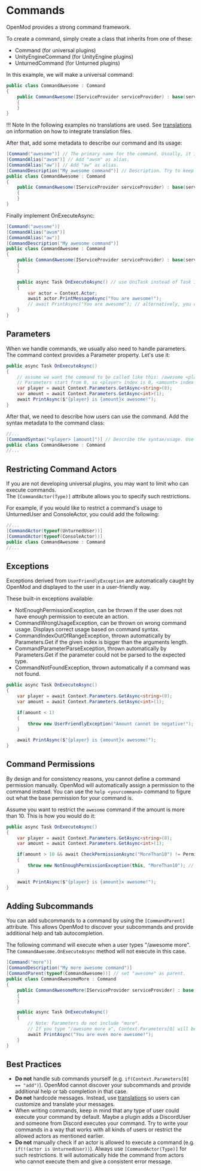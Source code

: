 # Commands
OpenMod provides a strong command framework.

To create a command, simply create a class that inherits from one of these:

* Command (for universal plugins)
* UnityEngineCommand (for UnityEngine plugins)
* UnturnedCommand (for Unturned plugins)

In this example, we will make a universal command:
```c#
public class CommandAwesome : Command
{
    public CommandAwesome(IServiceProvider serviceProvider) : base(serviceProvider)
    {
    }
}
```

!!! Note
    In the following examples no translations are used. See [translations](../localization/) on information on 
    how to integrate translation files.

After that, add some metadata to describe our command and its usage:
```c#
[Command("awesome")] // The primary name for the command. Usually, it is defined as lowercase. 
[CommandAlias("awsm")] // Add "awsm" as alias.
[CommandAlias("aw")] // Add "aw" as alias.
[CommandDescription("My awesome command")] // Description. Try to keep it short and simple.
public class CommandAwesome : Command
{
    public CommandAwesome(IServiceProvider serviceProvider) : base(serviceProvider)
    {
    }
}
```

Finally implement OnExecuteAsync:
```c#
[Command("awesome")] 
[CommandAlias("awsm")]
[CommandAlias("aw")]
[CommandDescription("My awesome command")]
public class CommandAwesome : Command
{
    public CommandAwesome(IServiceProvider serviceProvider) : base(serviceProvider)
    {
    }

    public async Task OnExecuteAsync() // use UniTask instead of Task if derivered from UnityEngineCommand or UnturnedCommand
    {
        var actor = Context.Actor;
        await actor.PrintMessageAsync("You are awesome!");
        // await PrintAsync("You are awesome"); // alternatively, you can use this shortcut.
    }
}
```

## Parameters
When we handle commands, we usually also need to handle parameters. The command context provides a Parameter property. Let's use it:  
```c#
public async Task OnExecuteAsync()
{
    // assume we want the command to be called like this: /awesome <player> <amount>
    // Parameters start from 0, so <player> index is 0, <amount> index is 1.
    var player = await Context.Parameters.GetAsync<string>(0);
    var amount = await Context.Parameters.GetAsync<int>(1);
    await PrintAsync($"{player} is {amount}x awesome!");
}
```

After that, we need to describe how users can use the command. Add the syntax metadata to the command class:
```c#
//...
[CommandSyntax("<player> [amount]")] // Describe the syntax/usage. Use <> for required arguments and [] for optional arguments.
public class CommandAwesome : Command
//...
```

## Restricting Command Actors
If you are not developing universal plugins, you may want to limit who can execute commands.  
The `[CommandActor(Type)]` attribute allows you to specify such restrictions.

For example, if you would like to restrict a command's usage to UnturnedUser and ConsoleActor, you could add the following:
```c#
//...
[CommandActor(typeof(UnturnedUser))]
[CommandActor(typeof(ConsoleActor))]
public class CommandAwesome : Command
//...
```

## Exceptions
Exceptions derived from `UserFriendlyException` are automatically caught by OpenMod and displayed to the user in a user-friendly way.  

These built-in exceptions available: 

* NotEnoughPermissionException, can be thrown if the user does not have enough permission to execute an action.
* CommandWrongUsageException, can be thrown on wrong command usage. Displays correct usage based on command syntax.
* CommandIndexOutOfRangeException, thrown automatically by Parameters.Get if the given index is bigger than the arguments length.
* CommandParameterParseException, thrown automatically by Parameters.Get if the parameter could not be parsed to the expected type.
* CommandNotFoundException, thrown automatically if a command was not found.

```c#
public async Task OnExecuteAsync()
{
    var player = await Context.Parameters.GetAsync<string>(0);
    var amount = await Context.Parameters.GetAsync<int>(1);

    if(amount < 1) 
    {
        throw new UserFriendlyException("Amount cannot be negative!");
    }

    await PrintAsync($"{player} is {amount}x awesome!");
}
```

## Command Permissions
By design and for consistency reasons, you cannot define a command permission manually. OpenMod will automatically assign a permission to the command instead. You can use the `help <yourcommand>` command to figure out what the base permission for your command is.

Assume you want to restrict the `awesome` command if the amount is more than 10. This is how you would do it:
```c#
public async Task OnExecuteAsync()
{
    var player = await Context.Parameters.GetAsync<string>(0);
    var amount = await Context.Parameters.GetAsync<int>(1);

    if(amount > 10 && await CheckPermissionAsync("MoreThan10") != PermissionGrantResult.Grant) 
    {
        throw new NotEnoughPermissionException(this, "MoreThan10"); // displays an error message to the user 
    }

    await PrintAsync($"{player} is {amount}x awesome!");
}
```

## Adding Subcommands
You can add subcommands to a command by using the `[CommandParent]` attribute. This allows OpenMod to discover your subcommands and provide additional help and tab autocompletion.

The following command will execute when a user types "/awesome more". The `CommandAwesome.OnExecuteAsync` method will not execute in this case.
```c#
[Command("more")] 
[CommandDescription("My more awesome command")]
[CommandParent(typeof(CommandAwesome))] // set "awesome" as parent.
public class CommandAwesomeMore : Command
{
    public CommandAwesomeMore(IServiceProvider serviceProvider) : base(serviceProvider)
    {
    }

    public async Task OnExecuteAsync()
    {
        // Note: Parameters do not include "more".
        // If you type "/awesome more a", Context.Parameters[0] will be equal to "a". 
        await PrintAsync("You are even more awesome!");
    }
}
```

## Best Practices
* **Do not** handle sub commands yourself (e.g. `if(Context.Parameters[0] == "add")`). OpenMod cannot discover your subcommands and provide additional help or tab completion in that case.  
* **Do not** hardcode messages. Instead, use [translations](../localization/) so users can customize and translate your messages.
* When writing commands, keep in mind that any type of user could execute your command by default. Maybe a plugin adds a DiscordUser and someone from Discord executes your command. Try to write your commands in a way that works with all kinds of users or restrict the allowed actors as mentioned earlier.
* **Do not** manually check if an actor is allowed to execute a command (e.g. `if(!(actor is UnturnedUser))`). Always use `[CommandActor(Type)]` for such restrictions. It will automatically hide the command from actors who cannot execute them and give a consistent error message. 
